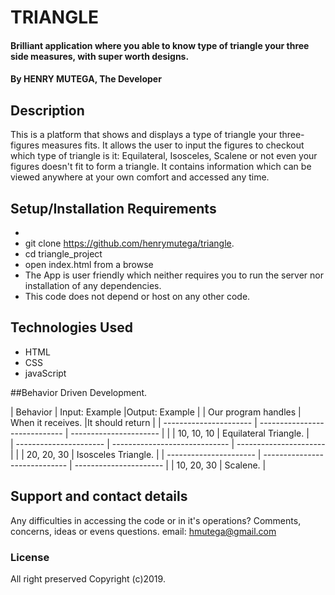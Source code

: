 # TRIANGLE
#### Brilliant application where you able to know type of triangle your three side measures, with super worth designs.
#### By **HENRY MUTEGA, The Developer**
## Description
This is a platform that shows and displays a type of triangle your three-figures measures fits. It allows the user to input the figures to checkout which type of triangle is it: Equilateral, Isosceles, Scalene or not even your figures doesn't fit to form a triangle. It contains information which can be viewed anywhere at your own comfort and accessed any time.
## Setup/Installation Requirements
*
* git clone https://github.com/henrymutega/triangle.
* cd triangle_project
* open index.html from a browse
* The App is user friendly which neither requires you to run the server nor installation of any dependencies.
* This code does not depend or host on any other code.
## Technologies Used
* HTML
* CSS
* javaScript


##Behavior Driven Development.

| Behavior               |  Input: Example               |Output: Example         |
| Our program handles    |  When it receives.            |It should return        |
| ---------------------- | ----------------------------- | ---------------------- |
|                        |  10, 10, 10                   |  Equilateral Triangle. |        
| ---------------------- | ----------------------------- | ---------------------- |
|                        |  20, 20, 30                   | Isosceles Triangle.    |
| ---------------------- | ----------------------------- | ---------------------- |
                         |  10, 20, 30                   | Scalene.               |

## Support and contact details
Any difficulties in accessing the code or in it's operations?
Comments, concerns, ideas or evens questions.
email:    hmutega@gmail.com
### License
All right preserved
Copyright (c)2019.
